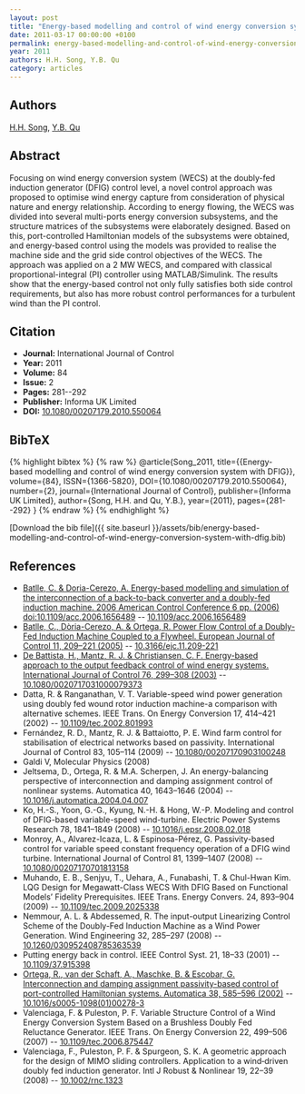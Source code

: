 ```yaml
---
layout: post
title: "Energy-based modelling and control of wind energy conversion system with DFIG"
date: 2011-03-17 00:00:00 +0100
permalink: energy-based-modelling-and-control-of-wind-energy-conversion-system-with-dfig
year: 2011
authors: H.H. Song, Y.B. Qu
category: articles
---
```

 
## Authors
[H.H. Song](authors/huihui-song), [Y.B. Qu](authors/yanbin-qu)
 
## Abstract
Focusing on wind energy conversion system (WECS) at the doubly-fed induction generator (DFIG) control level, a novel control approach was proposed to optimise wind energy capture from consideration of physical nature and energy relationship. According to energy flowing, the WECS was divided into several multi-ports energy conversion subsystems, and the structure matrices of the subsystems were elaborately designed. Based on this, port-controlled Hamiltonian models of the subsystems were obtained, and energy-based control using the models was provided to realise the machine side and the grid side control objectives of the WECS. The approach was applied on a 2 MW WECS, and compared with classical proportional-integral (PI) controller using MATLAB/Simulink. The results show that the energy-based control not only fully satisfies both side control requirements, but also has more robust control performances for a turbulent wind than the PI control.
 
## Citation
- **Journal:** International Journal of Control
- **Year:** 2011
- **Volume:** 84
- **Issue:** 2
- **Pages:** 281--292
- **Publisher:** Informa UK Limited
- **DOI:** [10.1080/00207179.2010.550064](https://doi.org/10.1080/00207179.2010.550064)
 
## BibTeX
{% highlight bibtex %}
{% raw %}
@article{Song_2011,
  title={{Energy-based modelling and control of wind energy conversion system with DFIG}},
  volume={84},
  ISSN={1366-5820},
  DOI={10.1080/00207179.2010.550064},
  number={2},
  journal={International Journal of Control},
  publisher={Informa UK Limited},
  author={Song, H.H. and Qu, Y.B.},
  year={2011},
  pages={281--292}
}
{% endraw %}
{% endhighlight %}
 
[Download the bib file]({{ site.baseurl }}/assets/bib/energy-based-modelling-and-control-of-wind-energy-conversion-system-with-dfig.bib)
 
## References
- [Batlle, C. & Doria-Cerezo, A. Energy-based modelling and simulation of the interconnection of a back-to-back converter and a doubly-fed induction machine. 2006 American Control Conference 6 pp. (2006) doi:10.1109/acc.2006.1656489](energy-based-modelling-and-simulation-of-the-interconnection-of-a-back-to-back-converter-and-a-doubly-fed-induction-machine) -- [10.1109/acc.2006.1656489](https://doi.org/10.1109/acc.2006.1656489)
- [Batlle, C., Dòria-Cerezo, A. & Ortega, R. Power Flow Control of a Doubly-Fed Induction Machine Coupled to a Flywheel. European Journal of Control 11, 209–221 (2005)](power-flow-control-of-a-doubly-fed-induction-machine-coupled-to-a-flywheel) -- [10.3166/ejc.11.209-221](https://doi.org/10.3166/ejc.11.209-221)
- [De Battista, H., Mantz, R. J. & Christiansen, C. F. Energy-based approach to the output feedback control of wind energy systems. International Journal of Control 76, 299–308 (2003)](energy-based-approach-to-the-output-feedback-control-of-wind-energy-systems) -- [10.1080/0020717031000079373](https://doi.org/10.1080/0020717031000079373)
- Datta, R. & Ranganathan, V. T. Variable-speed wind power generation using doubly fed wound rotor induction machine-a comparison with alternative schemes. IEEE Trans. On Energy Conversion 17, 414–421 (2002) -- [10.1109/tec.2002.801993](https://doi.org/10.1109/tec.2002.801993)
- Fernández, R. D., Mantz, R. J. & Battaiotto, P. E. Wind farm control for stabilisation of electrical networks based on passivity. International Journal of Control 83, 105–114 (2009) -- [10.1080/00207170903100248](https://doi.org/10.1080/00207170903100248)
- Galdi V, Molecular Physics (2008)
- Jeltsema, D., Ortega, R. & M.A. Scherpen, J. An energy-balancing perspective of interconnection and damping assignment control of nonlinear systems. Automatica 40, 1643–1646 (2004) -- [10.1016/j.automatica.2004.04.007](https://doi.org/10.1016/j.automatica.2004.04.007)
- Ko, H.-S., Yoon, G.-G., Kyung, N.-H. & Hong, W.-P. Modeling and control of DFIG-based variable-speed wind-turbine. Electric Power Systems Research 78, 1841–1849 (2008) -- [10.1016/j.epsr.2008.02.018](https://doi.org/10.1016/j.epsr.2008.02.018)
- Monroy, A., Alvarez-Icaza, L. & Espinosa-Pérez, G. Passivity-based control for variable speed constant frequency operation of a DFIG wind turbine. International Journal of Control 81, 1399–1407 (2008) -- [10.1080/00207170701813158](https://doi.org/10.1080/00207170701813158)
- Muhando, E. B., Senjyu, T., Uehara, A., Funabashi, T. & Chul-Hwan Kim. LQG Design for Megawatt-Class WECS With DFIG Based on Functional Models’ Fidelity Prerequisites. IEEE Trans. Energy Convers. 24, 893–904 (2009) -- [10.1109/tec.2009.2025338](https://doi.org/10.1109/tec.2009.2025338)
- Nemmour, A. L. & Abdessemed, R. The input-output Linearizing Control Scheme of the Doubly-Fed Induction Machine as a Wind Power Generation. Wind Engineering 32, 285–297 (2008) -- [10.1260/030952408785363539](https://doi.org/10.1260/030952408785363539)
- Putting energy back in control. IEEE Control Syst. 21, 18–33 (2001) -- [10.1109/37.915398](https://doi.org/10.1109/37.915398)
- [Ortega, R., van der Schaft, A., Maschke, B. & Escobar, G. Interconnection and damping assignment passivity-based control of port-controlled Hamiltonian systems. Automatica 38, 585–596 (2002)](interconnection-and-damping-assignment-passivity-based-control-of-port-controlled-hamiltonian-systems) -- [10.1016/s0005-1098(01)00278-3](https://doi.org/10.1016/s0005-1098(01)00278-3)
- Valenciaga, F. & Puleston, P. F. Variable Structure Control of a Wind Energy Conversion System Based on a Brushless Doubly Fed Reluctance Generator. IEEE Trans. On Energy Conversion 22, 499–506 (2007) -- [10.1109/tec.2006.875447](https://doi.org/10.1109/tec.2006.875447)
- Valenciaga, F., Puleston, P. F. & Spurgeon, S. K. A geometric approach for the design of MIMO sliding controllers. Application to a wind‐driven doubly fed induction generator. Intl J Robust &amp; Nonlinear 19, 22–39 (2008) -- [10.1002/rnc.1323](https://doi.org/10.1002/rnc.1323)

